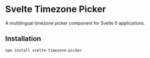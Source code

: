 # Svelte Timezone Picker

A multilingual timezone picker component for Svelte 5 applications.

## Installation

```bash
npm install svelte-timezone-picker
```
